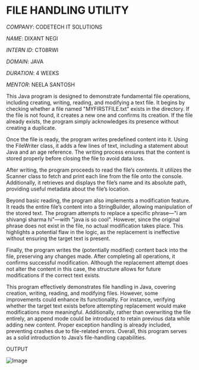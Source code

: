# FILE HANDLING UTILITY

*COMPANY*: CODETECH IT SOLUTIONS

*NAME*: DIXANT NEGI

*INTERN ID*: CT08RWI

*DOMAIN*: JAVA

*DURATION*: 4 WEEKS

*MENTOR*: NEELA SANTOSH

This Java program is designed to demonstrate fundamental file operations, including creating, writing, reading, and modifying a text file. It begins by checking whether a file named "MYFIRSTFILE.txt" exists in the directory. If the file is not found, it creates a new one and confirms its creation. If the file already exists, the program simply acknowledges its presence without creating a duplicate.

Once the file is ready, the program writes predefined content into it. Using the FileWriter class, it adds a few lines of text, including a statement about Java and an age reference. The writing process ensures that the content is stored properly before closing the file to avoid data loss.

After writing, the program proceeds to read the file’s contents. It utilizes the Scanner class to fetch and print each line from the file onto the console. Additionally, it retrieves and displays the file’s name and its absolute path, providing useful metadata about the file’s location.

Beyond basic reading, the program also implements a modification feature. It reads the entire file’s content into a StringBuilder, allowing manipulation of the stored text. The program attempts to replace a specific phrase—"i am shivangi sharma hi"—with "java is so cool". However, since the original phrase does not exist in the file, no actual modification takes place. This highlights a potential flaw in the logic, as the replacement is ineffective without ensuring the target text is present.

Finally, the program writes the (potentially modified) content back into the file, preserving any changes made. After completing all operations, it confirms successful modification. Although the replacement attempt does not alter the content in this case, the structure allows for future modifications if the correct text exists.

This program effectively demonstrates file handling in Java, covering creation, writing, reading, and modifying files. However, some improvements could enhance its functionality. For instance, verifying whether the target text exists before attempting replacement would make modifications more meaningful. Additionally, rather than overwriting the file entirely, an append mode could be introduced to retain previous data while adding new content. Proper exception handling is already included, preventing crashes due to file-related errors. Overall, this program serves as a solid introduction to Java’s file-handling capabilities.

OUTPUT

![Image](https://github.com/user-attachments/assets/f8ab36ab-0bdc-438d-9fba-47a4879bb1b6)
